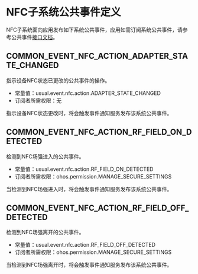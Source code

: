 # NFC子系统公共事件定义
NFC子系统面向应用发布如下系统公共事件，应用如需订阅系统公共事件，请参考公共事件[接口文档](../js-apis-commonEventManager.md)。

## COMMON_EVENT_NFC_ACTION_ADAPTER_STATE_CHANGED
指示设备NFC状态已更改的公共事件的操作。

- 常量值：usual.event.nfc.action.ADAPTER_STATE_CHANGED
- 订阅者所需权限：无

指示设备NFC状态更改时，将会触发事件通知服务发布该系统公共事件。

## COMMON_EVENT_NFC_ACTION_RF_FIELD_ON_DETECTED
检测到NFC场强进入的公共事件。

- 常量值：usual.event.nfc.action.RF_FIELD_ON_DETECTED
- 订阅者所需权限：ohos.permission.MANAGE_SECURE_SETTINGS

当检测到NFC场强进入时，将会触发事件通知服务发布该系统公共事件。

## COMMON_EVENT_NFC_ACTION_RF_FIELD_OFF_DETECTED
检测到NFC场强离开的公共事件。

- 常量值：usual.event.nfc.action.RF_FIELD_OFF_DETECTED
- 订阅者所需权限：ohos.permission.MANAGE_SECURE_SETTINGS

当检测到NFC场强离开时，将会触发事件通知服务发布该系统公共事件。